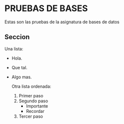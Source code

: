 # PRUEBAS DE BASES
Estas son las pruebas de la asignatura de bases de datos

## Seccion
Una lista:
- Hola.
- Que tal.
- Algo mas.


  Otra lista ordenada:
  1. Primer paso
  2. Segundo paso
     - Importante
     - Recordar
  3. Tercer paso
